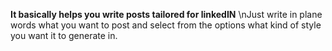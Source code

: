 **It basically helps you write posts tailored for linkedIN**
\nJust write in plane words what you want to post and select from the options what kind of style you want it to generate in.
